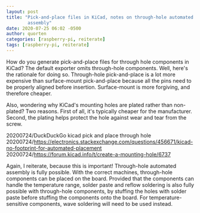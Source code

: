 ```yaml
---
layout: post
title: "Pick-and-place files in KiCad, notes on through-hole automated
        assembly"
date: 2020-07-25 06:02 -0500
author: quorten
categories: [raspberry-pi, reiterate]
tags: [raspberry-pi, reiterate]
---
```


How do you generate pick-and-place files for through hole components
in KiCad?  The default exporter omits through-hole components.  Well,
here's the rationale for doing so.  Through-hole pick-and-place is a
lot more expensive than surface-mount pick-and-place because all the
pins need to be properly aligned before insertion.  Surface-mount is
more forgiving, and therefore cheaper.

Also, wondering why KiCad's mounting holes are plated rather than
non-plated?  Two reasons.  First of all, it's typically cheaper for
the manufacturer.  Second, the plating helps protect the hole against
wear and tear from the screw.

20200724/DuckDuckGo kicad pick and place through hole  
20200724/https://electronics.stackexchange.com/questions/456671/kicad-no-footprint-for-automated-placement  
20200724/https://forum.kicad.info/t/create-a-mounting-hole/6737

Again, I reiterate, because this is important!  Through-hole automated
assembly is fully possible.  With the correct machines, through-hole
components can be placed on the board.  Provided that the components
can handle the temperature range, solder paste and reflow soldering is
also fully possible with through-hole components, by stuffing the
holes with solder paste before stuffing the components onto the board.
For temperature-sensitive components, wave soldering will need to be
used instead.
